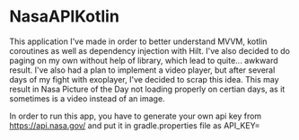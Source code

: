 # NasaAPIKotlin

This application I've made in order to better understand MVVM, kotlin coroutines as well as dependency injection with Hilt. 
I've also decided to do paging on my own without help of library, which lead to quite... awkward result.
I've also had a plan to implement a video player, but after several days of my fight with exoplayer, I've decided to scrap this idea.
This may result in Nasa Picture of the Day not loading properly on certian days, as it sometimes is a video instead of an image.

In order to run this app, you have to generate your own api key from https://api.nasa.gov/ and put it in gradle.properties file as API_KEY=
